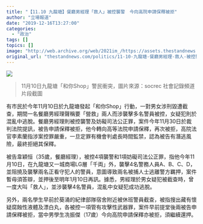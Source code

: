 ```yaml
---
title: "【11.10 九龍塘】餐廳男經理「救人」被控襲警　今向高院申請保釋被拒"
author: "立場報道"
date: "2019-12-16T13:27:00"
categories:
  - "政治"
tags: []
topics: []
image: "http://web.archive.org/web/2021im_/https://assets.thestandnews.com/media/photos/Layer201_FKUF4_46pMtPw.png"
original_url: "thestandnews.com/politics/11-10-九龍塘-餐廳男經理-救人-被控襲警-今向高院申請保釋被拒"
---
```

![](http://web.archive.org/web/2021im_/https://assets.thestandnews.com/media/photos/Layer201_FKUF4_46pMtPw.png)
> 11月10日九龍塘「和你Shop」警民衝突，圖片來源：socrec 社會記錄頻道片段截圖

有市民於今年11月10日於九龍塘發起「和你Shop」行動，一對男女涉刑毀遭截查，期間一名餐廳男經理聲稱要「營救」兩人而涉襲擊多名警員被控，女疑犯則於混亂中逃脫。餐廳男經理則被控襲警及妨礙司法公正罪，案件今年11月30日於裁判法院提訊，被告申請保釋被拒，他今轉向高等法院申請保釋，再次被拒，高院法官李素蘭指涉案控罪嚴重，一旦定罪有機會判處長時間監禁，認為被告有潛逃風險，最終拒絕其保釋。

被告韋穎恒（35歲，餐廳經理），被控4項襲警和1項妨礙司法公正罪，指他今年11月10日，在九龍塘又一城商場LG層「千両」外，襲擊4名警務人員A、B、C、D，並阻撓及襲擊兩名正看守犯人的警員，意圖導致兩名被捕人士逃離警方羈押，案件暫毋須答辯，並押後至明年1月10日再訊。據悉，男經理於男女疑犯被截查時，曾一度大叫「救人」，並涉襲擊4名警員，混亂中女疑犯成功逃脫。

另外，兩名學生早前於葵涌的紀律部隊宿舍附近被休班警員截查，被指搜出藏有懷疑腐蝕性液體及漂白丸，各被控一項管有攻擊性武器罪，案件早前提堂後兩被告申請保釋被拒，當中男學生冼振傑（17歲）今向高院申請保釋亦被拒，須繼續還押。
